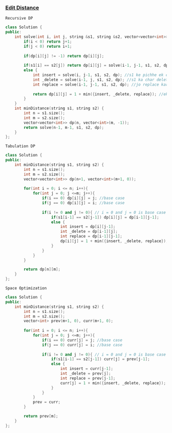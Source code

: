 ### [Edit Distance](https://leetcode.com/problems/edit-distance/description/)

```Recursive DP```

```cpp
class Solution {
public:
    int solve(int i, int j, string &s1, string &s2, vector<vector<int>> &dp){
        if(i < 0) return j+1;
        if(j < 0) return i+1;
        
        if(dp[i][j] != -1) return dp[i][j];
        
        if(s1[i] == s2[j]) return dp[i][j] = solve(i-1, j-1, s1, s2, dp);
        else {
            int insert = solve(i, j-1, s1, s2, dp); //s1 ke pichhe ek char insert kar denge so i (s1 ka pointer) to waha hi rahega
            int _delete = solve(i-1, j, s1, s2, dp); //s1 ka char delete karenge to fir j (s2 ka pointer to waha hi rahega kyu ki match nhi mila iisi liye to remove kiya na)
            int replace = solve(i-1, j-1, s1, s2, dp); //jo replace kar diya to jis char ki need thi ussi se replace karenge na, to dono pointer change honge
            
            return dp[i][j] = 1 + min({insert, _delete, replace}); //ek operation karenge tino me se aur aage badhenge
        }
    }
    int minDistance(string s1, string s2) {
        int n = s1.size();
        int m = s2.size();
        vector<vector<int>> dp(n, vector<int>(m, -1));
        return solve(n-1, m-1, s1, s2, dp);
    }
};
```

```Tabulation DP```

```cpp
class Solution {
public:
    int minDistance(string s1, string s2) {
        int n = s1.size();
        int m = s2.size();
        vector<vector<int>> dp(n+1, vector<int>(m+1, 0));
        
        for(int i = 0; i <= n; i++){
            for(int j = 0; j <=m; j++){
                if(i == 0) dp[i][j] = j; //base case
                if(j == 0) dp[i][j] = i; //base case
                
                if(i != 0 and j != 0){ // i = 0 and j = 0 is base case so,
                    if(s1[i-1] == s2[j-1]) dp[i][j] = dp[i-1][j-1];
                    else {
                        int insert = dp[i][j-1]; 
                        int _delete = dp[i-1][j]; 
                        int replace = dp[i-1][j-1];
                        dp[i][j] = 1 + min({insert, _delete, replace});
                    }
                }
            }
        }

        return dp[n][m];
    }
};
```

```Space Optimization```

```cpp
class Solution {
public:
    int minDistance(string s1, string s2) {
        int n = s1.size();
        int m = s2.size();
        vector<int> prev(m+1, 0), curr(m+1, 0);
        
        for(int i = 0; i <= n; i++){
            for(int j = 0; j <=m; j++){
                if(i == 0) curr[j] = j; //base case
                if(j == 0) curr[j] = i; //base case
                
                if(i != 0 and j != 0){ // i = 0 and j = 0 is base case so,
                    if(s1[i-1] == s2[j-1]) curr[j] = prev[j-1];
                    else {
                        int insert = curr[j-1]; 
                        int _delete = prev[j]; 
                        int replace = prev[j-1];
                        curr[j] = 1 + min({insert, _delete, replace});
                    }
                }
            }
            prev = curr;
        }

        return prev[m];
    }
};
```